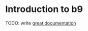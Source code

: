 # Introduction to b9

TODO: write [great documentation](http://jacobian.org/writing/what-to-write/)

